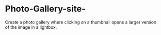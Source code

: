 # Photo-Gallery-site-
Create a photo gallery where clicking on a thumbnail opens a larger version of the image in a lightbox.
